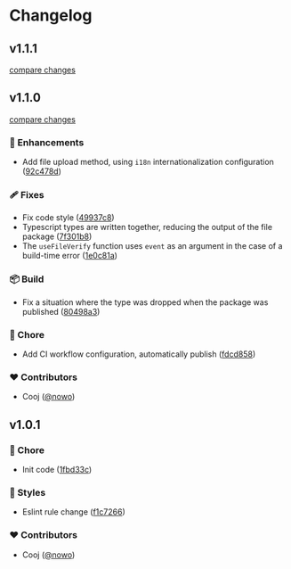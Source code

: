 # Changelog


## v1.1.1

[compare changes](https://github.com/nowo/nuxt-file-save/compare/v1.1.1-0...v1.1.1)

## v1.1.0

[compare changes](https://github.com/nowo/nuxt-file-save/compare/v1.0.1...v1.1.0)

### 🚀 Enhancements

- Add file upload method, using `i18n` internationalization configuration ([92c478d](https://github.com/nowo/nuxt-file-save/commit/92c478d))

### 🩹 Fixes

- Fix code style ([49937c8](https://github.com/nowo/nuxt-file-save/commit/49937c8))
- Typescript types are written together, reducing the output of the file package ([7f301b8](https://github.com/nowo/nuxt-file-save/commit/7f301b8))
- The `useFileVerify` function uses `event` as an argument in the case of a build-time error ([1e0c81a](https://github.com/nowo/nuxt-file-save/commit/1e0c81a))

### 📦 Build

- Fix a situation where the type was dropped when the package was published ([80498a3](https://github.com/nowo/nuxt-file-save/commit/80498a3))

### 🏡 Chore

- Add CI workflow configuration, automatically publish ([fdcd858](https://github.com/nowo/nuxt-file-save/commit/fdcd858))

### ❤️ Contributors

- Cooj ([@nowo](http://github.com/nowo))

## v1.0.1


### 🏡 Chore

- Init code ([1fbd33c](https://github.com/your-org/nuxt-file-save/commit/1fbd33c))

### 🎨 Styles

- Eslint rule change ([f1c7266](https://github.com/your-org/nuxt-file-save/commit/f1c7266))

### ❤️ Contributors

- Cooj ([@nowo](http://github.com/nowo))

